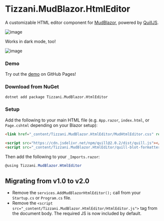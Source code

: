 # Tizzani.MudBlazor.HtmlEditor

A customizable HTML editor component for [MudBlazor](https://mudblazor.com/), powered by [QuillJS](https://quilljs.com/).

![image](https://github.com/erinnmclaughlin/MudBlazor.HtmlEditor/assets/22223146/90f50c6b-b287-4e99-8849-added7239521)

Works in dark mode, too!

![image](https://github.com/erinnmclaughlin/MudBlazor.HtmlEditor/assets/22223146/7755c8ac-fd95-4dab-8b5b-5360f04302b2)

### Demo
Try out the [demo](https://erinnmclaughlin.github.io/MudBlazor.HtmlEditor/) on GitHub Pages!

### Download from NuGet

```cmd
dotnet add package Tizzani.MudBlazor.HtmlEditor
```

### Setup
Add the following to your main HTML file (e.g. `App.razor`, `index.html`, or `Page.cshtml` depending on your Blazor setup):

```html
<link href="_content/Tizzani.MudBlazor.HtmlEditor/MudHtmlEditor.css" rel="stylesheet" />
```

```html
<script src="https://cdn.jsdelivr.net/npm/quill@2.0.2/dist/quill.js"></script>
<script src="_content/Tizzani.MudBlazor.HtmlEditor/quill-blot-formatter.min.js"></script> <!-- optional; for image resize -->
```

Then add the following to your `_Imports.razor`:

```csharp
@using Tizzani.MudBlazor.HtmlEditor
```

## Migrating from v1.0 to v2.0
* Remove the `services.AddMudBlazorHtmlEditor();` call from your `Startup.cs` or `Program.cs` file.
* Remove the `<script src="_content/Tizzani.MudBlazor.HtmlEditor/HtmlEditor.js">` tag from the document body. The required JS is now included by default.
